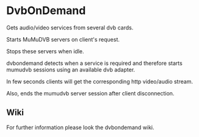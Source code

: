 # DvbOnDemand

Gets audio/video services from several dvb cards.

Starts MuMuDVB servers on client's request.

Stops these servers when idle.

dvbondemand detects when a service is required and therefore
starts mumudvb sessions using an available dvb adapter.

In few seconds clients will get the corresponding http video/audio stream.

Also, ends the mumudvb server session after client disconnection.

## Wiki
For further information please look the dvbondemand wiki.
